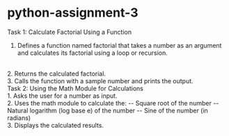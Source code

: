 # python-assignment-3
Task 1: Calculate Factorial Using a Function
<br>
1.   Defines a function named factorial that takes a number as an argument and calculates its factorial using a loop or recursion.
<br>
2.   Returns the calculated factorial.
<br>
3.   Calls the function with a sample number and prints the output.
<br>
Task 2: Using the Math Module for Calculations
<br>
1.   Asks the user for a number as input.
<br>
2.   Uses the math module to calculate the:
--   Square root of the number
--   Natural logarithm (log base e) of the number
--   Sine of the number (in radians)
<br>     
3.   Displays the calculated results.
<br>
  

